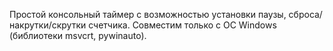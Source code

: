 Простой консольный таймер с возможностью установки паузы, сброса/накрутки/скрутки счетчика. Совместим только с ОС Windows (библиотеки msvcrt, pywinauto).
